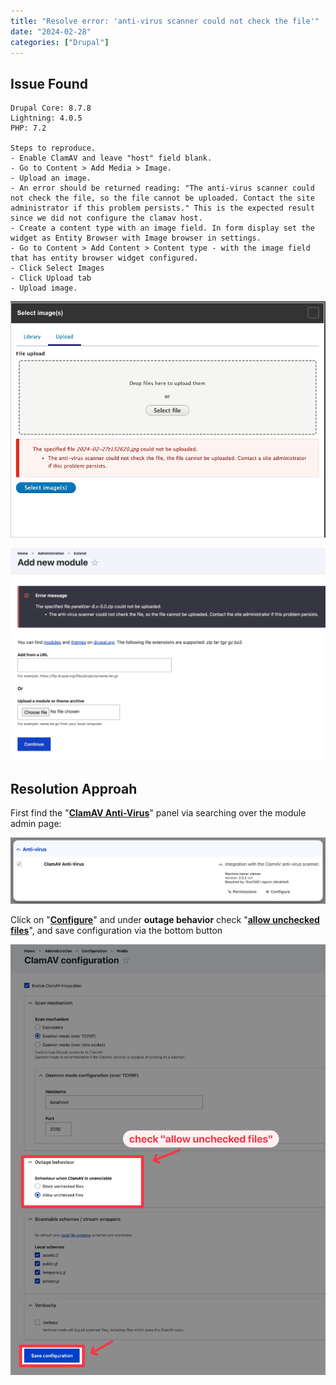 ```yaml
---
title: "Resolve error: 'anti-virus scanner could not check the file'"
date: "2024-02-28"
categories: ["Drupal"]
---
```




## Issue Found 
```
Drupal Core: 8.7.8
Lightning: 4.0.5
PHP: 7.2

Steps to reproduce.
- Enable ClamAV and leave "host" field blank.
- Go to Content > Add Media > Image.
- Upload an image.
- An error should be returned reading: "The anti-virus scanner could not check the file, so the file cannot be uploaded. Contact the site administrator if this problem persists." This is the expected result since we did not configure the clamav host.
- Create a content type with an image field. In form display set the widget as Entity Browser with Image browser in settings.
- Go to Content > Add Content > Content type - with the image field that has entity browser widget configured.
- Click Select Images
- Click Upload tab
- Upload image.
```

![image-20240228095014860](image-20240228095014860.png)



![2024-05-06T114257](2024-05-06T114257.jpg)



## Resolution Approah

First find the "<u>**ClamAV Anti-Virus**</u>" panel via searching over the module admin page:

![2024-05-06T113748](2024-05-06T113748.png)

Click on "<u>**Configure**</u>" and under **outage behavior** check "**<u>allow unchecked files</u>**", and save configuration via the bottom button

![2024-05-06T113855](2024-05-06T113855.jpg)
